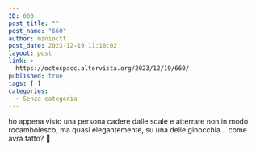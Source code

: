 ```yaml
---
ID: 660
post_title: ""
post_name: "660"
author: minioctt
post_date: 2023-12-19 11:18:02
layout: post
link: >
  https://octospacc.altervista.org/2023/12/19/660/
published: true
tags: [ ]
categories:
  - Senza categoria
---
```

<!-- wp:paragraph -->
<p>ho appena visto una persona cadere dalle scale e atterrare non in modo rocambolesco, ma quasi elegantemente, su una delle ginocchia... come avrà fatto? 🫥 </p>
<!-- /wp:paragraph -->